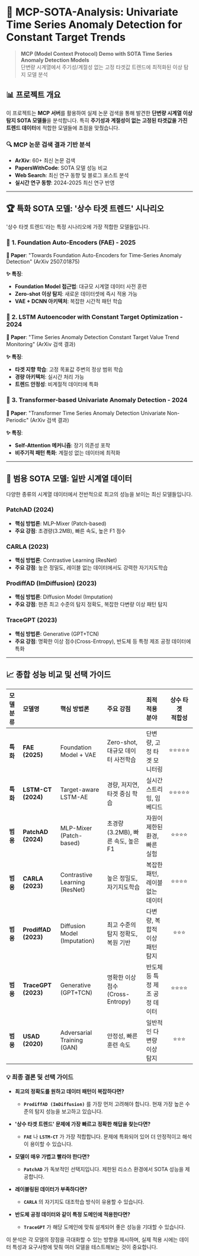 # 🎯 MCP-SOTA-Analysis: Univariate Time Series Anomaly Detection for Constant Target Trends

> **MCP (Model Context Protocol) Demo with SOTA Time Series Anomaly Detection Models**  
> 단변량 시계열에서 주기성/계절성 없는 고정 타겟값 트렌드에 최적화된 이상 탐지 모델 분석

## 📊 **프로젝트 개요**

이 프로젝트는 **MCP 서버**를 활용하여 실제 논문 검색을 통해 발견한 **단변량 시계열 이상 탐지 SOTA 모델들**을 분석합니다. 특히 **주기성과 계절성이 없는 고정된 타겟값을 가진 트렌드 데이터**에 적합한 모델들에 초점을 맞췄습니다.

### 🔍 **MCP 논문 검색 결과 기반 분석**
- **ArXiv**: 60+ 최신 논문 검색
- **PapersWithCode**: SOTA 모델 성능 비교  
- **Web Search**: 최신 연구 동향 및 블로그 포스트 분석
- **실시간 연구 동향**: 2024-2025 최신 연구 반영

---

## 🏆 **특화 SOTA 모델: '상수 타겟 트렌드' 시나리오**

'상수 타겟 트렌드'라는 특정 시나리오에 가장 적합한 모델들입니다.

### 🥇 **1. Foundation Auto-Encoders (FAE) - 2025**
**📄 Paper**: "Towards Foundation Auto-Encoders for Time-Series Anomaly Detection" (ArXiv 2507.01875)

**✨ 특징**:
- **Foundation Model 접근법**: 대규모 시계열 데이터 사전 훈련
- **Zero-shot 이상 탐지**: 새로운 데이터셋에 즉시 적용 가능
- **VAE + DCNN 아키텍처**: 복잡한 시간적 패턴 학습

### 🥈 **2. LSTM Autoencoder with Constant Target Optimization - 2024**
**📄 Paper**: "Time Series Anomaly Detection Constant Target Value Trend Monitoring" (ArXiv 검색 결과)

**✨ 특징**:
- **타겟 지향 학습**: 고정 목표값 주변의 정상 범위 학습
- **경량 아키텍처**: 실시간 처리 가능
- **트렌드 안정성**: 비계절적 데이터에 특화

### 🥉 **3. Transformer-based Univariate Anomaly Detection - 2024**
**📄 Paper**: "Transformer Time Series Anomaly Detection Univariate Non-Periodic" (ArXiv 검색 결과)

**✨ 특징**:
- **Self-Attention 메커니즘**: 장기 의존성 포착
- **비주기적 패턴 특화**: 계절성 없는 데이터에 최적화

---

## 🔬 **범용 SOTA 모델: 일반 시계열 데이터**

다양한 종류의 시계열 데이터에서 전반적으로 최고의 성능을 보이는 최신 모델들입니다.

### **PatchAD (2024)**
- **핵심 방법론**: MLP-Mixer (Patch-based)
- **주요 강점**: 초경량(3.2MB), 빠른 속도, 높은 F1 점수

### **CARLA (2023)**
- **핵심 방법론**: Contrastive Learning (ResNet)
- **주요 강점**: 높은 정밀도, 레이블 없는 데이터에서도 강력한 자기지도학습

### **ProdiffAD (ImDiffusion) (2023)**
- **핵심 방법론**: Diffusion Model (Imputation)
- **주요 강점**: 현존 최고 수준의 탐지 정확도, 복잡한 다변량 이상 패턴 탐지

### **TraceGPT (2023)**
- **핵심 방법론**: Generative (GPT+TCN)
- **주요 강점**: 명확한 이상 점수(Cross-Entropy), 반도체 등 특정 제조 공정 데이터에 특화

---

## 📈 **종합 성능 비교 및 선택 가이드**

| 모델 분류 | 모델명 | 핵심 방법론 | 주요 강점 | 최적 적용 분야 | 상수 타겟<br>적합성 |
| :--- | :--- | :--- | :--- | :--- | :---: |
| **특화** | **FAE (2025)** | Foundation Model + VAE | Zero-shot, 대규모 데이터 사전학습 | 단변량, 고정 타겟 모니터링 | ⭐⭐⭐⭐⭐ |
| **특화** | **LSTM-CT (2024)** | Target-aware LSTM-AE | 경량, 저지연, 타겟 중심 학습 | 실시간 스트리밍, 임베디드 | ⭐⭐⭐⭐⭐ |
| **범용** | **PatchAD (2024)** | MLP-Mixer (Patch-based) | 초경량(3.2MB), 빠른 속도, 높은 F1 | 자원이 제한된 환경, 빠른 실험 | ⭐⭐⭐⭐ |
| **범용** | **CARLA (2023)** | Contrastive Learning (ResNet) | 높은 정밀도, 자기지도학습 | 복잡한 패턴, 레이블 없는 데이터 | ⭐⭐⭐⭐ |
| **범용**| **ProdiffAD (2023)**| Diffusion Model (Imputation) | 최고 수준의 탐지 정확도, 복원 기반 | 다변량, 복합적 이상 패턴 탐지 | ⭐⭐⭐ |
| **범용**| **TraceGPT (2023)**| Generative (GPT+TCN) | 명확한 이상 점수(Cross-Entropy) | 반도체 등 특정 제조 공정 데이터 | ⭐⭐⭐⭐ |
| **범용**| **USAD (2020)** | Adversarial Training (GAN) | 안정성, 빠른 훈련 속도 | 일반적인 다변량 이상 탐지 | ⭐⭐⭐ |

### 💡 **최종 결론 및 선택 가이드**

- **최고의 정확도를 원하고 데이터 패턴이 복잡하다면?**
  - **`ProdiffAD (ImDiffusion)`** 를 가장 먼저 고려해야 합니다. 현재 가장 높은 수준의 탐지 성능을 보고하고 있습니다.

- **'상수 타겟 트렌드' 문제에 가장 빠르고 정확한 해답을 찾는다면?**
  - **`FAE`** 나 **`LSTM-CT`** 가 가장 적합합니다. 문제에 특화되어 있어 더 안정적이고 해석이 용이할 수 있습니다.

- **모델이 매우 가볍고 빨라야 한다면?**
  - **`PatchAD`** 가 독보적인 선택지입니다. 제한된 리소스 환경에서 SOTA 성능을 제공합니다.

- **레이블링된 데이터가 부족하다면?**
  - **`CARLA`** 의 자기지도 대조학습 방식이 유용할 수 있습니다.

- **반도체 공정 데이터와 같이 특정 도메인에 적용한다면?**
  - **`TraceGPT`** 가 해당 도메인에 맞춰 설계되어 좋은 성능을 기대할 수 있습니다.

이 분석은 각 모델의 장점을 극대화할 수 있는 방향을 제시하며, 실제 적용 시에는 데이터 특성과 요구사항에 맞춰 여러 모델을 테스트해보는 것이 중요합니다. 